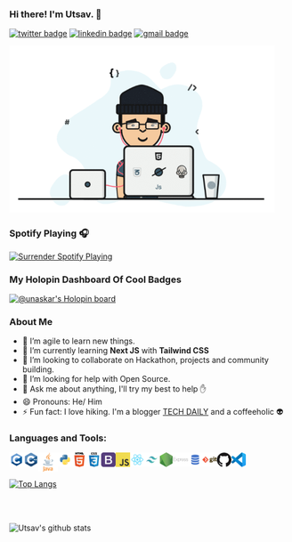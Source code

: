 ### Hi there! I'm Utsav. 👋

<!--
**Utsav1999/Utsav1999** is a ✨ _special_ ✨ repository because its `README.md` (this file) appears on your GitHub profile.
-->

[![twitter badge](https://img.shields.io/badge/utsav_naskar-2B3856?style=flat&logo=twitter)](https://twitter.com/utsav_naskar)
[![linkedin badge](https://img.shields.io/badge/Utsav_Akash_Naskar-493D26?style=flat&logo=linkedin)](https://www.linkedin.com/in/utsav-akash-naskar-5207b2169/)
[![gmail badge](https://img.shields.io/badge/Utsav_Akash_Naskar-F9A7B0?style=flat&logo=gmail)](utsavakash123@gmail.com)

<img align="centre" alt="GIF" height="300px" src="https://github.com/Utsav1999/Utsav1999/blob/main/gifs/coder.gif" />

### Spotify Playing 🎧
[<img src="https://github.com/Utsav1999/Utsav1999/blob/main/gifs/music.gif" alt="Surrender Spotify Playing" width="350" />](https://open.spotify.com/track/0ecC8p17cDNlxHXkuYqeR6)

### My Holopin Dashboard Of Cool Badges
[![@unaskar's Holopin board](https://holopin.me/unaskar)](https://holopin.io/@unaskar)

### About Me

- 🔭 I’m agile to learn new things.
- 🌱 I’m currently learning <b>Next JS</b> with <b>Tailwind CSS</b>
- 👯 I’m looking to collaborate on Hackathon, projects and community building.
- 🤔 I’m looking for help with Open Source.
- 💬 Ask me about anything, I'll try my best to help :hand:
- 😄 Pronouns: He/ Him
- ⚡ Fun fact: I love hiking. I'm a blogger [TECH DAILY](https://techdailykolkata19.blogspot.com/) and a coffeeholic :alien:

### Languages and Tools:

<img align="left" alt="C" width="26px" src="https://raw.githubusercontent.com/github/explore/80688e429a7d4ef2fca1e82350fe8e3517d3494d/topics/c/c.png" />
<img align="left" alt="CPP" width="26px" src="https://raw.githubusercontent.com/github/explore/80688e429a7d4ef2fca1e82350fe8e3517d3494d/topics/cpp/cpp.png" />
<img align="left" alt="JAVA" width="35px" src="https://raw.githubusercontent.com/github/explore/80688e429a7d4ef2fca1e82350fe8e3517d3494d/topics/java/java.png" />
<img align="left" alt="Python" width="26px" src="https://raw.githubusercontent.com/github/explore/80688e429a7d4ef2fca1e82350fe8e3517d3494d/topics/python/python.png" />
<img align="left" alt="HTML5" width="26px" src="https://raw.githubusercontent.com/github/explore/80688e429a7d4ef2fca1e82350fe8e3517d3494d/topics/html/html.png" />
<img align="left" alt="CSS3" width="26px" src="https://raw.githubusercontent.com/github/explore/80688e429a7d4ef2fca1e82350fe8e3517d3494d/topics/css/css.png" />
<img align="left" alt="Bootstrap" width="26px" src="https://raw.githubusercontent.com/github/explore/80688e429a7d4ef2fca1e82350fe8e3517d3494d/topics/bootstrap/bootstrap.png" />
<img align="left" alt="JS" width="26px" src="https://raw.githubusercontent.com/github/explore/80688e429a7d4ef2fca1e82350fe8e3517d3494d/topics/javascript/javascript.png" />
<img align="left" alt="ReactJS" width="26px" src="https://raw.githubusercontent.com/github/explore/80688e429a7d4ef2fca1e82350fe8e3517d3494d/topics/react/react.png" />
<img align="left" alt="Tailwind CSS" width="26px" src="https://raw.githubusercontent.com/github/explore/80688e429a7d4ef2fca1e82350fe8e3517d3494d/topics/tailwind/tailwind.png" />
<img align="left" alt="NodeJS" width="26px" src="https://raw.githubusercontent.com/github/explore/80688e429a7d4ef2fca1e82350fe8e3517d3494d/topics/nodejs/nodejs.png" />
<img align="left" alt="ExpressJS" width="26px" src="https://raw.githubusercontent.com/github/explore/80688e429a7d4ef2fca1e82350fe8e3517d3494d/topics/express/express.png" />
<img align="left" alt="SQL" width="26px" src="https://raw.githubusercontent.com/github/explore/80688e429a7d4ef2fca1e82350fe8e3517d3494d/topics/sql/sql.png" />
<img align="left" alt="Git" width="26px" src="https://raw.githubusercontent.com/github/explore/80688e429a7d4ef2fca1e82350fe8e3517d3494d/topics/git/git.png" />
<img align="left" alt="GitHub" width="26px" src="https://raw.githubusercontent.com/github/explore/78df643247d429f6cc873026c0622819ad797942/topics/github/github.png" />
<img align="left" alt="Visual Studio Code" width="26px" src="https://raw.githubusercontent.com/github/explore/80688e429a7d4ef2fca1e82350fe8e3517d3494d/topics/visual-studio-code/visual-studio-code.png" />

<br /> <br />

[![Top Langs](https://github-readme-stats.vercel.app/api/top-langs/?username=Utsav1999&layout=compact&theme=nightowl&langs_count=15)](https://github.com/anuraghazra/github-readme-stats)

<br /> <br />

![Utsav's github stats](https://github-readme-stats.vercel.app/api?username=Utsav1999&show_icons=true&theme=midnight-purple&count_private=true)
 <br /> <br />
